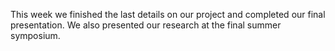 This week we finished the last details on our project and completed our final presentation. We also presented our research at the final summer symposium.
